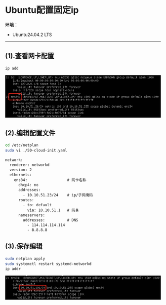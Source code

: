 # Ubuntu配置固定ip

**环境**：
- Ubuntu24.04.2 LTS

---

## (1).查看网卡配置
```bash
ip add
```
<img src="img/20250529142923.png">

## (2).编辑配置文件
```bash
cd /etc/netplan
sudo vi ./50-cloud-init.yaml
```
```vim
network:
  renderer: networkd
  version: 2
  ethernets:
    ens34:                  # 网卡名称
      dhcp4: no
      addresses:
        - 10.10.51.23/24    # ip/子网掩码
      routes:
        - to: default
          via: 10.10.51.1   # 网关
      nameservers:
        addresses:          # DNS
          - 114.114.114.114
          - 8.8.8.8
```

## (3).保存编辑
```bash
sudo netplan apply
sudo systemctl restart systemd-networkd
ip addr
```
<img src="img/20250529144051.png">